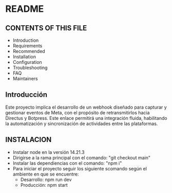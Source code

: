 # README

## CONTENTS OF THIS FILE
   
* Introduction
* Requirements
* Recommended
* Installation
* Configuration
* Troubleshooting
* FAQ
* Maintainers


## Introducción
Este proyecto implica el desarrollo de un webhook diseñado para capturar y gestionar eventos de Meta, con el propósito de retransmitirlos hacia Directus y Botpress. Este enlace permitirá una integración fluida, habilitando la automatización y sincronización de actividades entre las plataformas.


## INSTALACION
 
* Instalar node en la versión 14.21.3
* Dirigirse a la rama principal con el comando: "git checkout main"
* Instalar las dependiencias con el comando: "npm i"
* Para iniciar el proyecto seguir los siguiente scomando según el ambiente en que se encuentre: 
  - Desarrollo: npm run dev
  - Producción: npm start